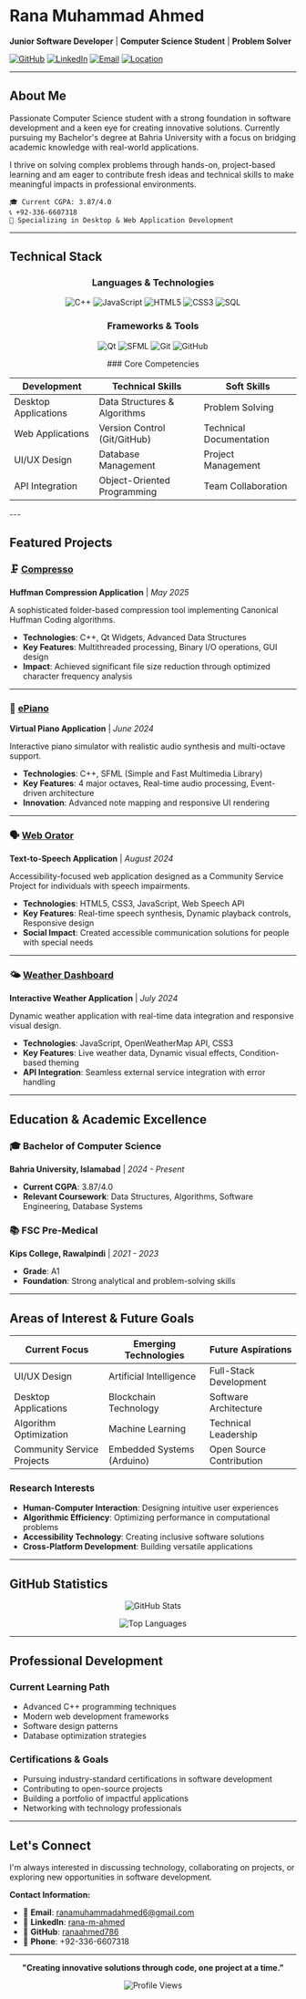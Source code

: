 # Rana Muhammad Ahmed

**Junior Software Developer** | **Computer Science Student** | **Problem Solver**

[![GitHub](https://img.shields.io/badge/GitHub-ranaahmed786-181717?style=flat-square&logo=github)](https://github.com/ranaahmed786)
[![LinkedIn](https://img.shields.io/badge/LinkedIn-rana--m--ahmed-0077B5?style=flat-square&logo=linkedin)](https://linkedin.com/in/rana-m-ahmed)
[![Email](https://img.shields.io/badge/Email-ranamuhammadahmed6%40gmail.com-D14836?style=flat-square&logo=gmail&logoColor=white)](mailto:ranamuhammadahmed6@gmail.com)
[![Location](https://img.shields.io/badge/📍-Rawalpindi,%20Pakistan-28a745?style=flat-square)]()

---

## About Me

Passionate Computer Science student with a strong foundation in software development and a keen eye for creating innovative solutions. Currently pursuing my Bachelor's degree at Bahria University with a focus on bridging academic knowledge with real-world applications.

I thrive on solving complex problems through hands-on, project-based learning and am eager to contribute fresh ideas and technical skills to make meaningful impacts in professional environments.

```
🎓 Current CGPA: 3.87/4.0
📞 +92-336-6607318
🌟 Specializing in Desktop & Web Application Development
```

---

## Technical Stack

<div align="center">

### Languages & Technologies
![C++](https://img.shields.io/badge/C++-00599C?style=for-the-badge&logo=cplusplus&logoColor=white)
![JavaScript](https://img.shields.io/badge/JavaScript-F7DF1E?style=for-the-badge&logo=javascript&logoColor=black)
![HTML5](https://img.shields.io/badge/HTML5-E34F26?style=for-the-badge&logo=html5&logoColor=white)
![CSS3](https://img.shields.io/badge/CSS3-1572B6?style=for-the-badge&logo=css3&logoColor=white)
![SQL](https://img.shields.io/badge/SQL-336791?style=for-the-badge&logo=postgresql&logoColor=white)

### Frameworks & Tools
![Qt](https://img.shields.io/badge/Qt-41CD52?style=for-the-badge&logo=qt&logoColor=white)
![SFML](https://img.shields.io/badge/SFML-8CC445?style=for-the-badge&logo=sfml&logoColor=white)
![Git](https://img.shields.io/badge/Git-F05032?style=for-the-badge&logo=git&logoColor=white)
![GitHub](https://img.shields.io/badge/GitHub-181717?style=for-the-badge&logo=github&logoColor=white)

</div >
<div align="center">
### Core Competencies

| **Development** | **Technical Skills** | **Soft Skills** |
|-----------------|---------------------|------------------|
| Desktop Applications | Data Structures & Algorithms | Problem Solving |
| Web Applications | Version Control (Git/GitHub) | Technical Documentation |
| UI/UX Design | Database Management | Project Management |
| API Integration | Object-Oriented Programming | Team Collaboration |
</div>
---

## Featured Projects

### 🗜️ [Compresso](https://github.com/ranaahmed786/compresso) 
**Huffman Compression Application** | *May 2025*

A sophisticated folder-based compression tool implementing Canonical Huffman Coding algorithms.

- **Technologies**: C++, Qt Widgets, Advanced Data Structures
- **Key Features**: Multithreaded processing, Binary I/O operations, GUI design
- **Impact**: Achieved significant file size reduction through optimized character frequency analysis
---

### 🎹 [ePiano](https://github.com/ranaahmed786/epiano)
**Virtual Piano Application** | *June 2024*

Interactive piano simulator with realistic audio synthesis and multi-octave support.

- **Technologies**: C++, SFML (Simple and Fast Multimedia Library)
- **Key Features**: 4 major octaves, Real-time audio processing, Event-driven architecture
- **Innovation**: Advanced note mapping and responsive UI rendering

---

### 🗣️ [Web Orator](https://github.com/ranaahmed786/web-orator)
**Text-to-Speech Application** | *August 2024*

Accessibility-focused web application designed as a Community Service Project for individuals with speech impairments.

- **Technologies**: HTML5, CSS3, JavaScript, Web Speech API
- **Key Features**: Real-time speech synthesis, Dynamic playback controls, Responsive design
- **Social Impact**: Created accessible communication solutions for people with special needs

---

### 🌤️ [Weather Dashboard](https://github.com/ranaahmed786/weather-app)
**Interactive Weather Application** | *July 2024*

Dynamic weather application with real-time data integration and responsive visual design.

- **Technologies**: JavaScript, OpenWeatherMap API, CSS3
- **Key Features**: Live weather data, Dynamic visual effects, Condition-based theming
- **API Integration**: Seamless external service integration with error handling

---

## Education & Academic Excellence

### 🎓 Bachelor of Computer Science
**Bahria University, Islamabad** | *2024 - Present*
- **Current CGPA**: 3.87/4.0
- **Relevant Coursework**: Data Structures, Algorithms, Software Engineering, Database Systems

### 📚 FSC Pre-Medical
**Kips College, Rawalpindi** | *2021 - 2023*
- **Grade**: A1
- **Foundation**: Strong analytical and problem-solving skills

---

## Areas of Interest & Future Goals

<div align="center">

| **Current Focus** | **Emerging Technologies** | **Future Aspirations** |
|-------------------|---------------------------|------------------------|
| UI/UX Design | Artificial Intelligence | Full-Stack Development |
| Desktop Applications | Blockchain Technology | Software Architecture |
| Algorithm Optimization | Machine Learning | Technical Leadership |
| Community Service Projects | Embedded Systems (Arduino) | Open Source Contribution |

</div>

### Research Interests
- **Human-Computer Interaction**: Designing intuitive user experiences
- **Algorithmic Efficiency**: Optimizing performance in computational problems
- **Accessibility Technology**: Creating inclusive software solutions
- **Cross-Platform Development**: Building versatile applications

---

## GitHub Statistics

<div align="center">

![GitHub Stats](https://github-readme-stats.vercel.app/api?username=ranaahmed786&show_icons=true&theme=radical&hide_border=true)

![Top Languages](https://github-readme-stats.vercel.app/api/top-langs/?username=ranaahmed786&layout=compact&theme=radical&hide_border=true)

</div>

---

## Professional Development

### Current Learning Path
- Advanced C++ programming techniques
- Modern web development frameworks
- Software design patterns
- Database optimization strategies

### Certifications & Goals
- Pursuing industry-standard certifications in software development
- Contributing to open-source projects
- Building a portfolio of impactful applications
- Networking with technology professionals

---

## Let's Connect

I'm always interested in discussing technology, collaborating on projects, or exploring new opportunities in software development.

**Contact Information:**
- 📧 **Email**: [ranamuhammadahmed6@gmail.com](mailto:ranamuhammadahmed6@gmail.com)
- 💼 **LinkedIn**: [rana-m-ahmed](https://linkedin.com/in/rana-m-ahmed)
- 🔗 **GitHub**: [ranaahmed786](https://github.com/ranaahmed786)
- 📱 **Phone**: +92-336-6607318

---

<div align="center">

**"Creating innovative solutions through code, one project at a time."**

![Profile Views](https://komarev.com/ghpvc/?username=ranaahmed786&color=brightgreen&style=flat-square)

</div>
